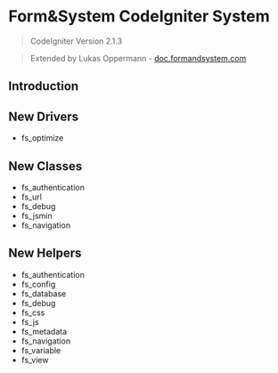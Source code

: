 # Form&System CodeIgniter System
> CodeIgniter Version 2.1.3

> Extended by Lukas Oppermann - [doc.formandsystem.com](http://doc.formandsystem.com)

## Introduction

## New Drivers
- fs_optimize

## New Classes
- fs_authentication
- fs_url
- fs_debug
- fs_jsmin
- fs_navigation

## New Helpers
- fs_authentication
- fs_config
- fs_database
- fs_debug
- fs_css
- fs_js
- fs_metadata
- fs_navigation
- fs_variable
- fs_view

